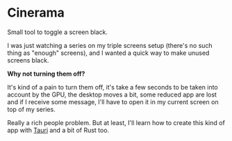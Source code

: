 # Cinerama

Small tool to toggle a screen black.

I was just watching a series on my triple screens setup (there's no such thing as "enough" screens), and I wanted a quick way to make unused screens black.

**Why not turning them off?**

It's kind of a pain to turn them off, it's take a few seconds to be taken into account by the GPU, the desktop moves a bit, some reduced app are lost and if I receive some message, I'll have to open it in my current screen on top of my series.

Really a rich people problem. But at least, I'll learn how to create this kind of app with [Tauri](https://tauri.studio/) and a bit of Rust too.
